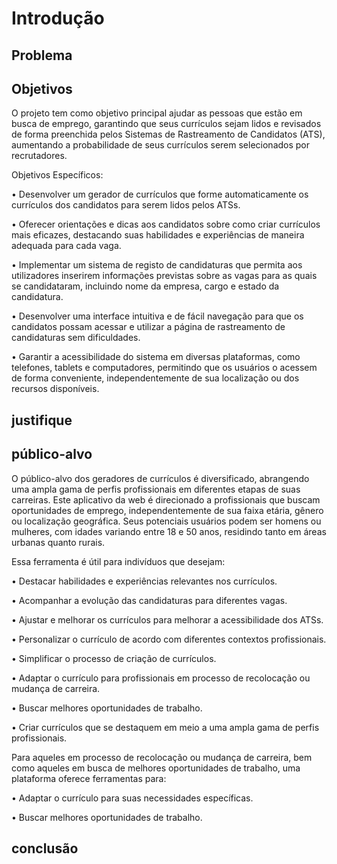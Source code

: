 # Introdução

## Problema

## Objetivos

O projeto tem como objetivo principal ajudar as pessoas que estão em busca de emprego, garantindo que seus currículos sejam lidos e revisados ​​de forma preenchida pelos Sistemas de Rastreamento de Candidatos (ATS), aumentando a probabilidade de seus currículos serem selecionados por recrutadores.

Objetivos Específicos:

• Desenvolver um gerador de currículos que forme automaticamente os currículos dos candidatos para serem lidos pelos ATSs.

• Oferecer orientações e dicas aos candidatos sobre como criar currículos mais eficazes, destacando suas habilidades e experiências de maneira adequada para cada vaga.

• Implementar um sistema de registo de candidaturas que permita aos utilizadores inserirem informações previstas sobre as vagas para as quais se candidataram, incluindo nome da empresa, cargo e estado da candidatura.

• Desenvolver uma interface intuitiva e de fácil navegação para que os candidatos possam acessar e utilizar a página de rastreamento de candidaturas sem dificuldades.

• Garantir a acessibilidade do sistema em diversas plataformas, como telefones, tablets e computadores, permitindo que os usuários o acessem de forma conveniente, independentemente de sua localização ou dos recursos disponíveis.

## justifique

## público-alvo

O público-alvo dos geradores de currículos é diversificado, abrangendo uma ampla gama de perfis profissionais em diferentes etapas de suas carreiras. Este aplicativo da web é direcionado a profissionais que buscam oportunidades de emprego, independentemente de sua faixa etária, gênero ou localização geográfica. Seus potenciais usuários podem ser homens ou mulheres, com idades variando entre 18 e 50 anos, residindo tanto em áreas urbanas quanto rurais.

Essa ferramenta é útil para indivíduos que desejam:

• Destacar habilidades e experiências relevantes nos currículos.

• Acompanhar a evolução das candidaturas para diferentes vagas.

• Ajustar e melhorar os currículos para melhorar a acessibilidade dos ATSs.

• Personalizar o currículo de acordo com diferentes contextos profissionais.

• Simplificar o processo de criação de currículos.

• Adaptar o currículo para profissionais em processo de recolocação ou mudança de carreira.

• Buscar melhores oportunidades de trabalho.

• Criar currículos que se destaquem em meio a uma ampla gama de perfis profissionais.

Para aqueles em processo de recolocação ou mudança de carreira, bem como aqueles em busca de melhores oportunidades de trabalho, uma plataforma oferece ferramentas para:

• Adaptar o currículo para suas necessidades específicas.

• Buscar melhores oportunidades de trabalho.

## conclusão
